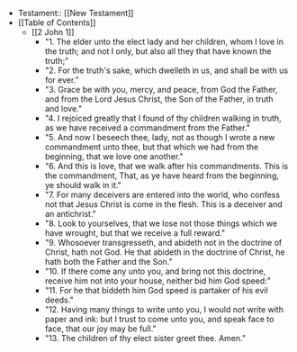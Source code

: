 - Testament:: [[New Testament]]
- [[Table of Contents]]
    - [[2 John 1]]
        - "1. The elder unto the elect lady and her children, whom I love in the truth; and not I only, but also all they that have known the truth;"
        - "2. For the truth's sake, which dwelleth in us, and shall be with us for ever."
        - "3. Grace be with you, mercy, and peace, from God the Father, and from the Lord Jesus Christ, the Son of the Father, in truth and love."
        - "4. I rejoiced greatly that I found of thy children walking in truth, as we have received a commandment from the Father."
        - "5. And now I beseech thee, lady, not as though I wrote a new commandment unto thee, but that which we had from the beginning, that we love one another."
        - "6. And this is love, that we walk after his commandments. This is the commandment, That, as ye have heard from the beginning, ye should walk in it."
        - "7. For many deceivers are entered into the world, who confess not that Jesus Christ is come in the flesh. This is a deceiver and an antichrist."
        - "8. Look to yourselves, that we lose not those things which we have wrought, but that we receive a full reward."
        - "9. Whosoever transgresseth, and abideth not in the doctrine of Christ, hath not God. He that abideth in the doctrine of Christ, he hath both the Father and the Son."
        - "10. If there come any unto you, and bring not this doctrine, receive him not into your house, neither bid him God speed:"
        - "11. For he that biddeth him God speed is partaker of his evil deeds."
        - "12. Having many things to write unto you, I would not write with paper and ink: but I trust to come unto you, and speak face to face, that our joy may be full."
        - "13. The children of thy elect sister greet thee. Amen."

